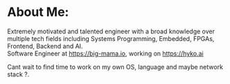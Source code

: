 # About Me:
Extremely motivated and talented engineer with a broad knowledge over multiple tech fields including Systems Programming, Embedded, FPGAs, Frontend, Backend and AI.<br>Software Engineer at https://big-mama.io, working on https://hyko.ai<br>

Cant wait to find time to work on my own OS, language and maybe network stack ?.
